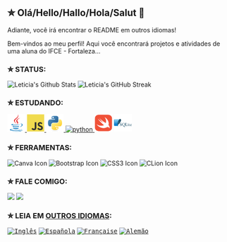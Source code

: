 ## ✮ Olá/Hello/Hallo/Hola/Salut 👋
Adiante, você irá encontrar o README em outros idiomas!

Bem-vindos ao meu perfil! Aqui você encontrará projetos e atividades de uma aluna do IFCE - Fortaleza...

### ✮ STATUS:

<div>
    <img alt="Leticia's Github Stats" width="47%" src="https://github-readme-stats.vercel.app/api?username=mareshbard&show_icons=true&theme=dracula&count_private=true&hide_border=true">
    <img alt="Leticia's GitHub Streak" width="50%" src="https://github-readme-streak-stats.herokuapp.com/?user=mareshbard&theme=dracula&hide_border=true">
</div>

### ✮ ESTUDANDO: 

<p> <a href="https://www.java.com" target="_blank" rel="noreferrer"> <img src="https://raw.githubusercontent.com/devicons/devicon/master/icons/java/java-original.svg" alt="java" width="40" height="40"/> </a> <a href="https://developer.mozilla.org/en-US/docs/Web/JavaScript" target="_blank" rel="noreferrer"> <img src="https://raw.githubusercontent.com/devicons/devicon/master/icons/javascript/javascript-original.svg" alt="javascript" width="40" height="40"/> </a> <a href="https://www.python.org" target="_blank" rel="noreferrer"> <img src="https://raw.githubusercontent.com/devicons/devicon/master/icons/python/python-original.svg" alt="python" width="40" height="40"/> </a> </a> <a href="https://www.python.org" target="_blank" rel="noreferrer"> <img src="https://cdn.jsdelivr.net/gh/devicons/devicon@latest/icons/c/c-original.svg" alt="python" width="40" height="40"/> </a> 
         </a> <img src="https://github.com/devicons/devicon/blob/master/icons/swift/swift-original.svg" alt="siwft" width="40" height="40"/> </a> <img src="https://github.com/devicons/devicon/blob/master/icons/sqlite/sqlite-original-wordmark.svg" alt="sql" width="40" height="40"/> </a>
 
 </p>


### ✮ FERRAMENTAS:      

<p> <img src="https://cdn.jsdelivr.net/gh/devicons/devicon@latest/icons/canva/canva-original.svg" alt="Canva Icon" width="40" height="40">
<img src="https://cdn.jsdelivr.net/gh/devicons/devicon@latest/icons/bootstrap/bootstrap-original.svg" alt="Bootstrap Icon" width="40" height="40">
<img src="https://cdn.jsdelivr.net/gh/devicons/devicon@latest/icons/css3/css3-original.svg" alt="CSS3 Icon" width="40" height="40"> 
<img src="https://cdn.jsdelivr.net/gh/devicons/devicon@latest/icons/clion/clion-original.svg" alt="CLion Icon" width="40" height="40">
          
</p>

<!--
### ✮ EM PROGRESSO:

[![Readme Card](https://github-readme-stats.vercel.app/api/pin/?username=mareshbard&repo=PDM2-24-1)]([https://github.com/anuraghazra/github-readme-stats](https://github.com/mareshbard/PDM2-24-1))
[![Readme Card](https://github-readme-stats.vercel.app/api/pin/?username=mareshbard&repo=PP-II)]([https://github.com/anuraghazra/github-readme-stats](https://github.com/mareshbard/PP-II))       
-->
          

### ✮ FALE COMIGO:


<a href="https://instagram.com/let_gomesv" target="_blank"><img src="https://img.shields.io/badge/-Instagram-%23E4405F?style=for-the-badge&logo=instagram&logoColor=white" target="_blank"></a>
<a href = "mailto:leticiapereirag59@gmail.com"><img src="https://img.shields.io/badge/Gmail-D14836?style=for-the-badge&logo=gmail&logoColor=white" target="_blank"></a>

### ✮ LEIA EM [OUTROS IDIOMAS](translations/Translations.md):
<kbd>[<img title="Inglês" alt="Inglês" src="https://cdn.jsdelivr.net/gh/hjnilsson/country-flags@master/svg/us.svg" width="22">](translations/READMEen.md)</kbd>
<kbd>[<img title="Española" alt="Española" src="https://cdn.jsdelivr.net/gh/hjnilsson/country-flags@master/svg/es.svg" width="22">](translations/README.es.md)</kbd>
<kbd>[<img title="Française" alt="Française" src="https://cdn.jsdelivr.net/gh/hjnilsson/country-flags@master/svg/fr.svg" width="22">](translations/README.fr.md)</kbd>
<kbd>[<img title="Alemão" alt="Alemão" src="https://cdn.jsdelivr.net/gh/hjnilsson/country-flags@master/svg/de.svg" width="22">](translations/README.de.md)</kbd>      


